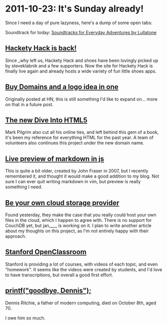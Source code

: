 # 2011-10-23: It's Sunday already!

Since I need a day of pure lazyness, here's a dump of some open tabs:

Soundtrack for today: [Soundtracks for Everyday Adventures by Lullatone](http://lullatone.bandcamp.com/album/soundtracks-for-everyday-adventures)

## [Hackety Hack is back!](http://hackety-hack.com/)

Since \_why left us, Hackety Hack and shoes have been lovingly picked up by
steveklabnik and a few supporters. Now the site for Hackety Hack is finally
live again and already hosts a wide variety of fun little shoes apps.

## [Buy Domains and a logo idea in one](http://stylate.com/)

Originally posted at HN, this is still something I'd like to expand on... more on that in a future post.

## [The new Dive Into HTML5](http://diveintohtml5.info/)

Mark Pilgrim also cut all his online ties, and left behind this gem of a book,
it's been my reference for everything HTML for the past year. A team of
volunteers also continues this project under the new domain name.

## [Live preview of markdown in js](http://www.showdown.im/)

This is quite a bit older, created by John Fraser in 2007, but I recently remembered it, and thought it would make a good addition to my blog.
Not sure I can ever quit writing markdown in vim, but preview is really something I need.

## [Be your own cloud storage provider](http://unhosted.org/)

Found yesterday, they make the case that you really could host your own files
in the cloud, which I happen to agree with.
There is no support for CouchDB yet, but jan\_\_\_\_ is working on it. I plan
to write another article about my thoughts on this project, as I'm not entirely
happy with their approach.

## [Stanford OpenClassroom](http://openclassroom.stanford.edu/MainFolder/HomePage.php)

Stanford is providing a lot of courses, with videos of each topic, and even
"homework".
It seems like the videos were created by students, and I'd love to have
transcriptions, but overall a good first effort.

## [printf("goodbye, Dennis");](http://www.economist.com/blogs/babbage/2011/10/obituary-0)

Dennis Ritchie, a father of modern computing, died on October 8th, aged 70.

I owe him so much.
